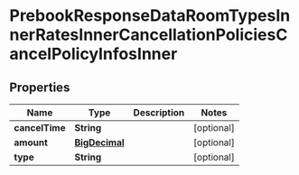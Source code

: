 

# PrebookResponseDataRoomTypesInnerRatesInnerCancellationPoliciesCancelPolicyInfosInner

## Properties

Name | Type | Description | Notes
------------ | ------------- | ------------- | -------------
**cancelTime** | **String** |  |  [optional]
**amount** | [**BigDecimal**](BigDecimal.md) |  |  [optional]
**type** | **String** |  |  [optional]




